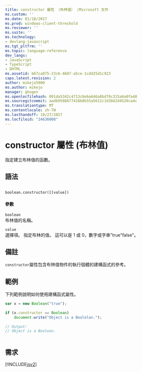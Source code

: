 ```yaml
---
title: constructor 屬性 （布林值） |Microsoft 文件
ms.custom: ''
ms.date: 01/18/2017
ms.prod: windows-client-threshold
ms.reviewer: ''
ms.suite: ''
ms.technology:
- devlang-javascript
ms.tgt_pltfrm: ''
ms.topic: language-reference
dev_langs:
- JavaScript
- TypeScript
- DHTML
ms.assetid: b67ca875-23c6-4687-a5ce-1cdd25d1c923
caps.latest.revision: 2
author: mikejo5000
ms.author: mikejo
manager: ghogen
ms.openlocfilehash: 091da5342c4713c8eba646a8bd78c315a6a0fa48
ms.sourcegitcommit: aadb9588877418b8b55a5612c1d3842d4520ca4c
ms.translationtype: MT
ms.contentlocale: zh-TW
ms.lasthandoff: 10/27/2017
ms.locfileid: "24636008"
---
```

# <a name="constructor-property-boolean"></a>constructor 屬性 (布林值)
指定建立布林值的函數。  
  
## <a name="syntax"></a>語法  
  
```  
  
boolean.constructor([[value])  
```  
  
#### <a name="parameters"></a>參數  
 `boolean`  
 布林值的名稱。  
  
 `value`  
 選擇項。 指定布林的值。 這可以是 1 或 0，數字或字串"true"false"。  
  
## <a name="remarks"></a>備註  
 `constructor`屬性包含布林值物件的執行個體的建構函式的參考。  
  
## <a name="example"></a>範例  
 下列範例說明如何使用建構函式屬性。  
  
```JavaScript  
var x = new Boolean("true");  
  
if (x.constructor == Boolean)  
    document.write("Object is a Boolelan.");  
  
// Output:  
// Object is a Boolean.  
  
```  
  
## <a name="requirements"></a>需求  
 [!INCLUDE[jsv2](../../javascript/reference/includes/jsv2-md.md)]